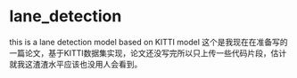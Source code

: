 # lane_detection
this is a lane detection model based on KITTI model
这个是我现在在准备写的一篇论文，基于KITTI数据集实现，论文还没写完所以只上传一些代码片段，估计就我这渣渣水平应该也没用人会看到。
